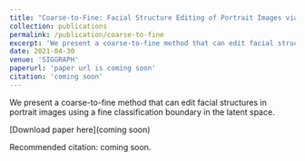 ```yaml
---
title: "Coarse-to-Fine: Facial Structure Editing of Portrait Images via Latent Space Classifications"
collection: publications
permalink: /publication/coarse-to-fine
excerpt: 'We present a coarse-to-fine method that can edit facial structures in portrait images using a fine classification boundary in the latent space.'
date: 2021-04-30
venue: 'SIGGRAPH'
paperurl: 'paper url is coming soon'
citation: 'coming soon'
---
```

We present a coarse-to-fine method that can edit facial structures in portrait images using a fine classification boundary in the latent space.

[Download paper here](coming soon)

Recommended citation: coming soon.